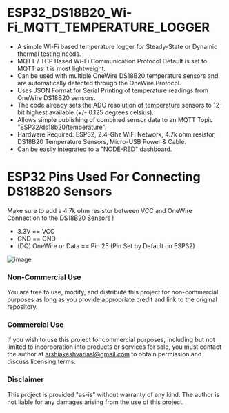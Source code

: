 # ESP32_DS18B20_Wi-Fi_MQTT_TEMPERATURE_LOGGER

- A simple Wi-Fi based temperature logger for Steady-State or Dynamic thermal testing needs.
- MQTT / TCP Based Wi-Fi Communication Protocol Default is set to MQTT as it is most lightweight.
- Can be used with multiple OneWire DS18B20 temperature sensors and are automatically detected through the OneWire Protocol.
- Uses JSON Format for Serial Printing of temperature readings from OneWire DS18B20 sensors.
- The code already sets the ADC resolution of temperature sensors to 12-bit highest available (+/- 0.125 degrees celsius).
- Allows simple publishing of combined sensor data to an MQTT Topic "ESP32/ds18b20/temperature".
- Hardware Required: ESP32, 2.4-Ghz WiFi Network, 4.7k ohm resistor, DS18B20 Temperature Sensors, Micro-USB Power & Cable.
- Can be easily integrated to a "NODE-RED" dashboard.

# ESP32 Pins Used For Connecting DS18B20 Sensors
Make sure to add a 4.7k ohm resistor between VCC and OneWire Connection to the DS18B20 Sensors !
- 3.3V == VCC
- GND  == GND
- (DQ) OneWire or Data == Pin 25 (Pin Set by Default on ESP32)

![image](https://github.com/user-attachments/assets/f8ad2150-0c79-449b-992c-1d508d654830)

### Non-Commercial Use

You are free to use, modify, and distribute this project for non-commercial purposes as long as you provide appropriate credit and link to the original repository.

### Commercial Use

If you wish to use this project for commercial purposes, including but not limited to incorporation into products or services for sale, you must contact the author at arshiakeshvariasl@gmail.com to obtain permission and discuss licensing terms.

### Disclaimer

This project is provided "as-is" without warranty of any kind. The author is not liable for any damages arising from the use of this project.
